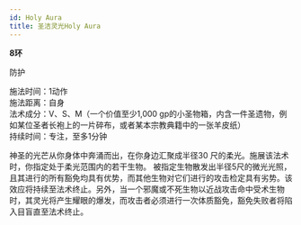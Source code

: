 ```yaml
---
id: Holy Aura
title: 圣洁灵光Holy Aura
---
```


**8环**

防护

施法时间：1动作  
施法距离：自身  
法术成分：V、S、M（一个价值至少1,000 gp的小圣物箱，内含一件圣遗物，例如某位圣者长袍上的一片碎布，或者某本宗教典籍中的一张羊皮纸）  
持续时间：专注，至多1分钟  


神圣的光芒从你身体中奔涌而出，在你身边汇聚成半径30
尺的柔光。施展该法术时，你指定处于柔光范围内的若干生物。
被指定生物散发出半径5尺的微光光照，且其进行的所有豁免均具有优势，而其他生物对它们进行的攻击检定具有劣势。该效应将持续至法术终止。另外，当一个邪魔或不死生物以近战攻击命中受术生物时，其灵光将产生耀眼的爆发，而攻击者必须进行一次体质豁免，豁免失败者将陷入目盲直至法术终止。

